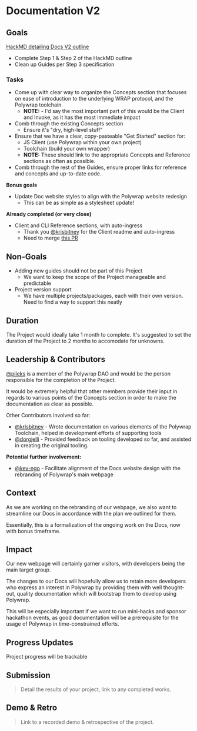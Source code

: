 # Documentation V2
## Goals

[HackMD detailing Docs V2 outline](https://hackmd.io/qiDX0EX8SnqJE-Q9mGJOcQ)

- Complete Step 1 & Step 2 of the HackMD outline
- Clean up Guides per Step 3 specification

### Tasks

- Come up with clear way to organize the Concepts section that focuses on ease of introduction to the underlying WRAP protocol, and the Polywrap toolchain.
  - **NOTE:** - I'd say the most important part of this would be the Client and Invoke, as it has the most immediate impact
- Comb through the existing Concepts section
  - Ensure it's "dry, high-level stuff"
- Ensure that we have a clear, copy-pasteable "Get Started" section for:
  - JS Client (use Polywrap within your own project)
  - Toolchain (build your own wrapper)
  - **NOTE:** These should link to the appropriate Concepts and Reference sections as often as possible.
- Comb through the rest of the Guides, ensure proper links for reference and concepts and up-to-date code.

**Bonus goals**
- Update Doc website styles to align with the Polywrap website redesign
  - This can be as simple as a stylesheet update!

**Already completed (or very close)**
- Client and CLI Reference sections, with auto-ingress
  - Thank you [@krisbitney](https://github.com/krisbitney) for the Client readme and auto-ingress
  - Need to merge [this PR](https://github.com/polywrap/documentation/pull/239)

## Non-Goals

- Adding new guides should not be part of this Project
  - We want to keep the scope of the Project manageable and predictable
- Project version support
  - We have multiple projects/packages, each with their own version. Need to find a way to support this neatly

## Duration

The Project would ideally take 1 month to complete. It's suggested to set the duration of the Project to 2 months to accomodate for unknowns.

## Leadership & Contributors

[@pileks](https://github.com/pileks) is a member of the Polywrap DAO and would be the person responsible for the completion of the Project.

It would be extremely helpful that other members provide their input in regards to various points of the Concepts section in order to make the documentation as clear as possible.

Other Contributors involved so far:
  - [@krisbitney](https://github.com/krisbitney) - Wrote documentation on various elements of the Polywrap Toolchain, helped in development efforts of supporting tools
  - [@dorgjelli](https://github.com/dorgjelli) - Provided feedback on tooling developed so far, and assisted in creating the original tooling.

**Potential further involvement:**
  - [@kev-ngo](https://github.com/kev-ngo) - Facilitate alignment of the Docs website design with the rebranding of Polywrap's main webpage

## Context

As we are working on the rebranding of our webpage, we also want to streamline our Docs in accordance with the plan we outlined for them.

Essentially, this is a formalization of the ongoing work on the Docs, now with bonus timeframe.

## Impact

Our new webpage will certainly garner visitors, with developers being the main target group.

The changes to our Docs will hopefully allow us to retain more developers who express an interest in Polywrap by providing them with well thought-out, quality documentation which will bootstrap them to develop using Polywrap.

This will be especially important if we want to run mini-hacks and sponsor hackathon events, as good documentation will be a prerequisite for the usage of Polywrap in time-constrained efforts.

## Progress Updates

Project progress will be trackable 

## Submission
> Detail the results of your project, link to any completed works.

## Demo & Retro
> Link to a recorded demo & retrospective of the project.

